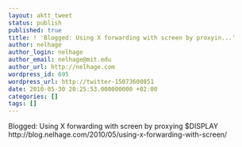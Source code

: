 ```yaml
---
layout: aktt_tweet
status: publish
published: true
title: ! 'Blogged: Using X forwarding with screen by proxyin...'
author: nelhage
author_login: nelhage
author_email: nelhage@mit.edu
author_url: http://nelhage.com
wordpress_id: 695
wordpress_url: http://twitter-15073600851
date: 2010-05-30 20:25:53.000000000 +02:00
categories: []
tags: []
---
```

Blogged: Using X forwarding with screen by proxying $DISPLAY http:&#47;&#47;blog.nelhage.com&#47;2010&#47;05&#47;using-x-forwarding-with-screen&#47;
